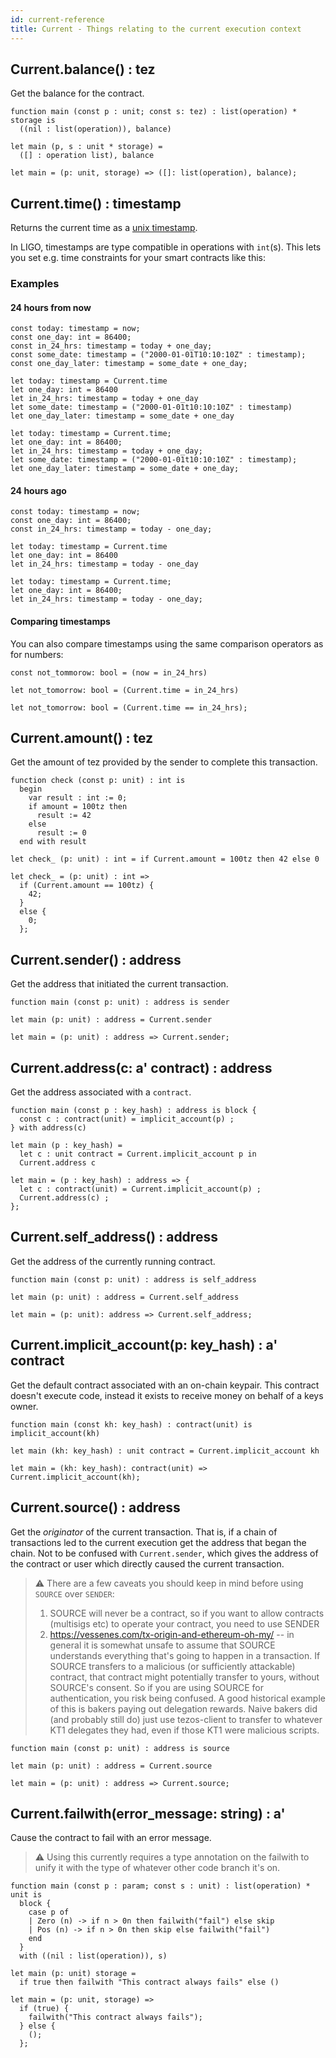 ```yaml
---
id: current-reference
title: Current - Things relating to the current execution context
---
```


## Current.balance() : tez

Get the balance for the contract.

<!--DOCUSAURUS_CODE_TABS-->

<!--PascaLIGO-->
```pascaligo
function main (const p : unit; const s: tez) : list(operation) * storage is
  ((nil : list(operation)), balance)
```
<!--CameLIGO-->
```cameligo
let main (p, s : unit * storage) =
  ([] : operation list), balance
```
<!--ReasonLIGO-->
```reasonligo
let main = (p: unit, storage) => ([]: list(operation), balance);
```

<!--END_DOCUSAURUS_CODE_TABS-->

## Current.time() : timestamp

Returns the current time as a [unix timestamp](https://en.wikipedia.org/wiki/Unix_time). 

In LIGO, timestamps are type compatible in operations with `int`(s). This lets you set e.g. time constraints for your smart contracts like this:

### Examples

#### 24 hours from now
<!--DOCUSAURUS_CODE_TABS-->
<!--Pascaligo-->
```pascaligo group=b
const today: timestamp = now;
const one_day: int = 86400;
const in_24_hrs: timestamp = today + one_day;
const some_date: timestamp = ("2000-01-01T10:10:10Z" : timestamp);
const one_day_later: timestamp = some_date + one_day;
```

<!--CameLIGO-->
```cameligo group=b
let today: timestamp = Current.time
let one_day: int = 86400
let in_24_hrs: timestamp = today + one_day
let some_date: timestamp = ("2000-01-01t10:10:10Z" : timestamp)
let one_day_later: timestamp = some_date + one_day
```

<!--ReasonLIGO-->
```reasonligo group=b
let today: timestamp = Current.time;
let one_day: int = 86400;
let in_24_hrs: timestamp = today + one_day;
let some_date: timestamp = ("2000-01-01t10:10:10Z" : timestamp);
let one_day_later: timestamp = some_date + one_day;
```

<!--END_DOCUSAURUS_CODE_TABS-->

#### 24 hours ago
<!--DOCUSAURUS_CODE_TABS-->
<!--Pascaligo-->
```pascaligo group=c
const today: timestamp = now;
const one_day: int = 86400;
const in_24_hrs: timestamp = today - one_day;
```

<!--CameLIGO-->
```cameligo group=c
let today: timestamp = Current.time
let one_day: int = 86400
let in_24_hrs: timestamp = today - one_day
```

<!--ReasonLIGO-->
```reasonligo group=c
let today: timestamp = Current.time;
let one_day: int = 86400;
let in_24_hrs: timestamp = today - one_day;
```

<!--END_DOCUSAURUS_CODE_TABS-->

#### Comparing timestamps

You can also compare timestamps using the same comparison operators as for numbers:

<!--DOCUSAURUS_CODE_TABS-->
<!--Pascaligo-->
```pascaligo group=c
const not_tommorow: bool = (now = in_24_hrs)
```

<!--CameLIGO-->
```cameligo group=c
let not_tomorrow: bool = (Current.time = in_24_hrs)
```

<!--ReasonLIGO-->
```reasonligo group=c
let not_tomorrow: bool = (Current.time == in_24_hrs);
```

<!--END_DOCUSAURUS_CODE_TABS-->


## Current.amount() : tez

Get the amount of tez provided by the sender to complete this transaction.

<!--DOCUSAURUS_CODE_TABS-->

<!--PascaLIGO-->
```pascaligo
function check (const p: unit) : int is
  begin
    var result : int := 0;
    if amount = 100tz then
      result := 42
    else
      result := 0
  end with result
```

<!--CameLIGO-->
```cameligo
let check_ (p: unit) : int = if Current.amount = 100tz then 42 else 0
```

<!--ReasonLIGO-->
```reasonligo
let check_ = (p: unit) : int =>
  if (Current.amount == 100tz) {
    42;
  }
  else {
    0;
  };
```

<!--END_DOCUSAURUS_CODE_TABS-->

## Current.sender() : address

Get the address that initiated the current transaction.

<!--DOCUSAURUS_CODE_TABS-->

<!--PascaLIGO-->
```pascaligo
function main (const p: unit) : address is sender
```

<!--CameLIGO-->
```cameligo
let main (p: unit) : address = Current.sender
```

<!--ReasonLIGO-->
```reasonligo
let main = (p: unit) : address => Current.sender;
```

<!--END_DOCUSAURUS_CODE_TABS-->

## Current.address(c: a' contract) : address

Get the address associated with a `contract`.

<!--DOCUSAURUS_CODE_TABS-->

<!--PascaLIGO-->
```pascaligo
function main (const p : key_hash) : address is block {
  const c : contract(unit) = implicit_account(p) ;
} with address(c)
```

<!--CameLIGO-->
```cameligo
let main (p : key_hash) =
  let c : unit contract = Current.implicit_account p in 
  Current.address c
```

<!--ReasonLIGO-->
```reasonligo
let main = (p : key_hash) : address => {
  let c : contract(unit) = Current.implicit_account(p) ;
  Current.address(c) ;
};
```

<!--END_DOCUSAURUS_CODE_TABS-->

## Current.self_address() : address

Get the address of the currently running contract.

<!--DOCUSAURUS_CODE_TABS-->

<!--PascaLIGO-->
```pascaligo
function main (const p: unit) : address is self_address
```

<!--CameLIGO-->
```cameligo
let main (p: unit) : address = Current.self_address 
```

<!--ReasonLIGO-->
```reasonligo
let main = (p: unit): address => Current.self_address;
```

<!--END_DOCUSAURUS_CODE_TABS-->

## Current.implicit_account(p: key_hash) : a' contract

Get the default contract associated with an on-chain keypair. This contract
doesn't execute code, instead it exists to receive money on behalf of a keys
owner.

<!--DOCUSAURUS_CODE_TABS-->

<!--PascaLIGO-->
```pascaligo
function main (const kh: key_hash) : contract(unit) is implicit_account(kh)
```

<!--CameLIGO-->
```cameligo
let main (kh: key_hash) : unit contract = Current.implicit_account kh
```

<!--ReasonLIGO-->
```reasonligo
let main = (kh: key_hash): contract(unit) => Current.implicit_account(kh);
```

<!--END_DOCUSAURUS_CODE_TABS-->

## Current.source() : address

Get the _originator_ of the current transaction. That is, if a chain of transactions
led to the current execution get the address that began the chain. Not to be confused
with `Current.sender`, which gives the address of the contract or user which directly
caused the current transaction.

> ⚠️
> There are a few caveats you should keep in mind before using `SOURCE` over `SENDER`:
>
> 1. SOURCE will never be a contract, so if you want to allow contracts (multisigs etc) to operate your contract, you need to use SENDER
> 2. https://vessenes.com/tx-origin-and-ethereum-oh-my/ -- in general it is somewhat unsafe to assume that SOURCE understands everything that's going to happen in a transaction. If SOURCE transfers to a malicious (or sufficiently attackable) contract, that contract might potentially transfer to yours, without SOURCE's consent. So if you are using SOURCE for authentication, you risk being confused. A good historical example of this is bakers paying out delegation rewards. Naive bakers did (and probably still do) just use tezos-client to transfer to whatever KT1 delegates they had, even if those KT1 were malicious scripts.

<!--DOCUSAURUS_CODE_TABS-->

<!--PascaLIGO-->
```pascaligo
function main (const p: unit) : address is source
```

<!--CameLIGO-->
```cameligo
let main (p: unit) : address = Current.source
```

<!--ReasonLIGO-->
```reasonligo
let main = (p: unit) : address => Current.source;
```

<!--END_DOCUSAURUS_CODE_TABS-->

## Current.failwith(error_message: string) : a'

Cause the contract to fail with an error message.

> ⚠ Using this currently requires a type annotation on the failwith to unify it
> with the type of whatever other code branch it's on.

<!--DOCUSAURUS_CODE_TABS-->

<!--PascaLIGO-->
```pascaligo
function main (const p : param; const s : unit) : list(operation) * unit is
  block {
    case p of
    | Zero (n) -> if n > 0n then failwith("fail") else skip
    | Pos (n) -> if n > 0n then skip else failwith("fail")
    end
  }
  with ((nil : list(operation)), s)
```

<!--CameLIGO-->
```cameligo
let main (p: unit) storage =
  if true then failwith "This contract always fails" else ()
```

<!--ReasonLIGO-->
```reasonligo
let main = (p: unit, storage) =>
  if (true) {
    failwith("This contract always fails");
  } else {
    ();
  };
```

<!--END_DOCUSAURUS_CODE_TABS-->
